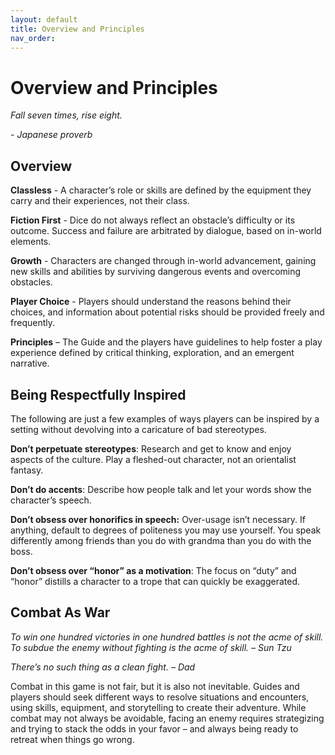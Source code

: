 ```yaml
---
layout: default
title: Overview and Principles
nav_order: 
---
```


# Overview and Principles

<i>Fall seven times, rise eight.</i>

<em>- Japanese proverb</em>



## Overview

**Classless** - A character’s role or skills are defined by the equipment they carry and their experiences, not their class.

**Fiction First** - Dice do not always reflect an obstacle’s difficulty or its outcome. Success and failure are arbitrated by dialogue, based on in-world elements.

**Growth** - Characters are changed through in-world advancement, gaining new skills and abilities by surviving dangerous events and overcoming obstacles.

**Player Choice** - Players should understand the reasons behind their choices, and information about potential risks should be provided freely and frequently.

**Principles** – The Guide and the players have guidelines to help foster a play experience defined by critical thinking, exploration, and an emergent narrative.


## Being Respectfully Inspired

The following are just a few examples of ways players can be inspired by a setting without devolving into a caricature of bad stereotypes.

**Don’t perpetuate stereotypes**: Research and get to know and enjoy aspects of the culture. Play a fleshed-out character, not an orientalist fantasy.

**Don’t do accents**: Describe how people talk and let your words show the character’s speech.

**Don’t obsess over honorifics in speech:** Over-usage isn’t necessary. If anything, default to degrees of politeness you may use yourself. You speak differently among friends than you do with grandma than you do with the boss.

**Don’t obsess over “honor” as a motivation**: The focus on “duty” and “honor” distills a character to a trope that can quickly be exaggerated.


## Combat As War


<i>To win one hundred victories in one hundred battles is not the acme of skill. To subdue the enemy without fighting is the acme of skill.</i>
<em>– Sun Tzu</em>

<i>There’s no such thing as a clean fight.</i>
<em>– Dad</em>


Combat in this game is not fair, but it is also not inevitable. Guides and players should seek different ways to resolve situations and encounters, using skills, equipment, and storytelling to create their adventure. While combat may not always be avoidable, facing an enemy requires strategizing and trying to stack the odds in your favor – and always being ready to retreat when things go wrong.
